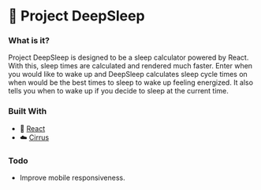 # :bridge_at_night: Project DeepSleep
### What is it?
Project DeepSleep is designed to be a sleep calculator powered by React. With this, sleep times are calculated and rendered much faster. Enter when you would like to wake up and DeepSleep calculates sleep cycle times on when would be the best times to sleep to wake up feeling energized. It also tells you when to wake up if you decide to sleep at the current time.

### Built With
* :rocket: [React](https://github.com/facebook/react)
* :cloud: [Cirrus](https://github.com/Spiderpig86/Cirrus)

### Todo
* Improve mobile responsiveness.